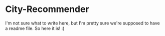 # City-Recommender
I'm not sure what to write here, but I'm pretty sure we're supposed to have a readme file. So here it is! :)